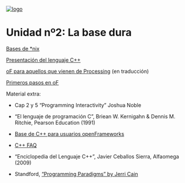 [![logo](http://www.patriciogonzalezvivo.com/images/tutoriales/oF-workshop.jpg)](http://www.patriciogonzalezvivo.com)

# Unidad nº2: La base dura

[Bases de *nix](https://github.com/patriciogonzalezvivo/cursoOF/blob/master/unidad2/Cap_1_intro_a_unix.md)

[Presentación del lenguaje C++](https://github.com/patriciogonzalezvivo/cursoOF/blob/master/unidad2/Cap_2_Que_es_cpp.md)

[oF para aquellos que vienen de Processing](https://github.com/patriciogonzalezvivo/cursoOF/blob/master/unidad2/Cap_3_desde_processing.md) (en traducción)

[Primeros pasos en oF](https://github.com/patriciogonzalezvivo/cursoOF/blob/master/unidad2/Cap_4_Primeros_pasos.md)


Material extra:
- Cap 2 y 5 “Programming Interactivity” Joshua Noble

- “El lenguaje de programación C”, Briean W. Kernigahn & Dennis M. Ritchie, Pearson Education (1991)

- [Base de C++ para usuarios openFrameworks](http://www.doc.gold.ac.uk/~ma501ed/Open%20Frameworks.pdf)

- [C++ FAQ](http://www.parashift.com/c++-faq-lite/)
- “Enciclopedia del Lenguaje C++”, Javier Ceballos Sierra, Alfaomega (2009)

- Standford, [“Programming Paradigms” by Jerri Cain](http://itunes.apple.com/us/itunes-u/programming-paradigms/id384233005)